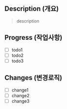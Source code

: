 
## Description (개요)

> description

## Progress (작업사항)

- [ ] todo1
- [ ] todo2
- [ ] todo3

## Changes (변경로직)

- [ ] change1
- [ ] change2
- [ ] change3
